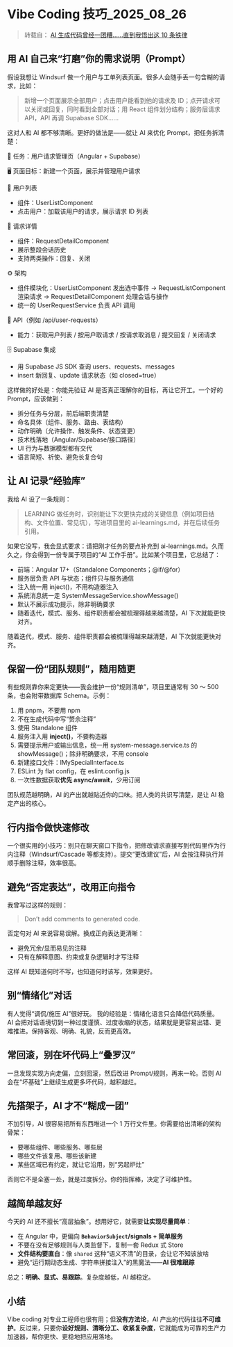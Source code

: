 # Vibe Coding 技巧\_2025_08_26

> 转载自： [AI 生成代码曾经一团糟……直到我悟出这 10 条铁律](https://mp.weixin.qq.com/s/3X4Ya4lXyLF1vC-94SJL8Q)

## 用 AI 自己来“打磨”你的需求说明（Prompt）

假设我想让 Windsurf 做一个用户与工单列表页面。很多人会随手丢一句含糊的请求，比如：

> 新增一个页面展示全部用户；点击用户能看到他的请求及 ID；点开请求可以关闭或回复，同时看到全部对话；用 React 组件划分结构；服务层请求 API，API 再调 Supabase SDK……

这对人和 AI 都不够清晰。更好的做法是——就让 AI 来优化 Prompt，把任务拆清楚：

🧩 任务：用户请求管理页（Angular + Supabase）

🖥 页面目标：新建一个页面，展示并管理用户请求

👥 用户列表

- 组件：UserListComponent
- 点击用户：加载该用户的请求，展示请求 ID 列表

📄 请求详情

- 组件：RequestDetailComponent
- 展示整段会话历史
- 支持两类操作：回复、关闭

⚙️ 架构

- 组件模块化：UserListComponent 发出选中事件 → RequestListComponent 渲染请求 → RequestDetailComponent 处理会话与操作
- 统一的 UserRequestService 负责 API 调用

🔗 API（例如 /api/user-requests）

- 能力：获取用户列表 / 按用户取请求 / 按请求取消息 / 提交回复 / 关闭请求

🗄 Supabase 集成

- 用 Supabase JS SDK 查询 users、requests、messages
- insert 新回复、update 请求状态（如 closed=true）

这样做的好处是：你能先验证 AI 是否真正理解你的目标，再让它开工。一个好的 Prompt，应该做到：

- 拆分任务与分层，前后端职责清楚
- 命名具体（组件、服务、路由、表结构）
- 动作明确（允许操作、触发条件、状态变更）
- 技术栈落地（Angular/Supabase/接口路径）
- UI 行为与数据模型都有交代
- 语言简短、祈使、避免长复合句

## 让 AI 记录“经验库”

我给 AI 设了一条规则：

> LEARNING 做任务时，识别能让下次更快完成的关键信息（例如项目结构、文件位置、常见坑），写进项目里的 ai-learnings.md，并在后续任务引用。

如果它没写，我会显式要求：请把刚才任务的要点补充到 ai-learnings.md。久而久之，你会得到一份专属于项目的“AI 工作手册”。比如某个项目里，它总结了：

- 前端：Angular 17+（Standalone Components；@if/@for）
- 服务层负责 API 与状态；组件只与服务通信
- 注入统一用 inject()，不用构造器注入
- 系统消息统一走 SystemMessageService.showMessage()
- 默认不展示成功提示，除非明确要求
- 随着迭代，模式、服务、组件职责都会被梳理得越来越清楚，AI 下次就能更快对齐。

随着迭代，模式、服务、组件职责都会被梳理得越来越清楚，AI 下次就能更快对齐。

## 保留一份“团队规则”，随用随更

有些规则靠你来定更快——我会维护一份“规则清单”，项目里通常有 30 ～ 500 条，也会附带数据库 Schema。示例：

1. 用 pnpm，不要用 npm
2. 不在生成代码中写“赘余注释”
3. 使用 Standalone 组件
4. 服务注入用 **inject()**，不要构造器
5. 需要提示用户或输出信息，统一用 system-message.service.ts 的 showMessage()；除非明确要求，不用 console
6. 新建接口文件：IMySpecialInterface.ts
7. ESLint 为 flat config，在 eslint.config.js
8. 一次性数据获取**优先 async/await**，少用订阅

团队规范越明确，AI 的产出就越贴近你的口味。把人类的共识写清楚，是让 AI 稳定产出的核心。

## 行内指令做快速修改

一个很实用的小技巧：别只在聊天窗口下指令，把修改请求直接写到代码里作为行内注释（Windsurf/Cascade 等都支持）。提交“更改建议”后，AI 会按注释执行并顺手删除注释，效率很高。

## 避免“否定表达”，改用正向指令

我曾写过这样的规则：

> Don’t add comments to generated code.

否定句对 AI 来说容易误解。换成正向表达更清晰：

- 避免冗余/显而易见的注释
- 只有在解释意图、约束或复杂逻辑时才写注释

这样 AI 既知道何时不写，也知道何时该写，效果更好。

## 别“情绪化”对话

有人觉得“调侃/施压 AI”很好玩。
我的经验是：情绪化语言只会降低代码质量。
AI 会把对话语境切到一种过度谨慎、过度收缩的状态，结果就是更容易出错、更难推进。保持客观、明确、礼貌，反而更高效。

## 常回滚，别在坏代码上“叠罗汉”

一旦发现实现方向走偏，立刻回滚，然后改进 Prompt/规则，再来一轮。否则 AI 会在“坏基础”上继续生成更多坏代码，越积越烂。

## 先搭架子，AI 才不“糊成一团”

不加引导，AI 很容易把所有东西堆进一个 1 万行文件里。你需要给出清晰的架构骨架：

- 要哪些组件、哪些服务、哪些层
- 哪些文件该复用、哪些该新建
- 某些区域已有约定，就让它沿用，别“另起炉灶”

否则它不是全塞一处，就是过度拆分。你的指挥棒，决定了可维护性。

## 越简单越友好

今天的 AI 还不擅长“高层抽象”。想用好它，就需要**让实现尽量简单**：

- 在 Angular 中，更偏向 **`BehaviorSubject`/signals + 简单服务**
- 不要在没有足够规则与人类监督下，复制一套 Redux 式 Store
- **文件结构要直白**：像 `shared` 这种“语义不清”的目录，会让它不知该放啥
- 避免“运行期动态生成、字符串拼接注入”的黑魔法——**AI 很难跟踪**

总之：**明确、显式、易跟踪**。复杂度越低，AI 越稳定。



## 小结

Vibe coding 对专业工程师也很有用；但**没有方法论**，AI 产出的代码往往**不可维护**。反过来，只要你**设好规则、清晰分工、收紧复杂度**，它就能成为可靠的生产力加速器，帮你更快、更稳地把应用落地。





